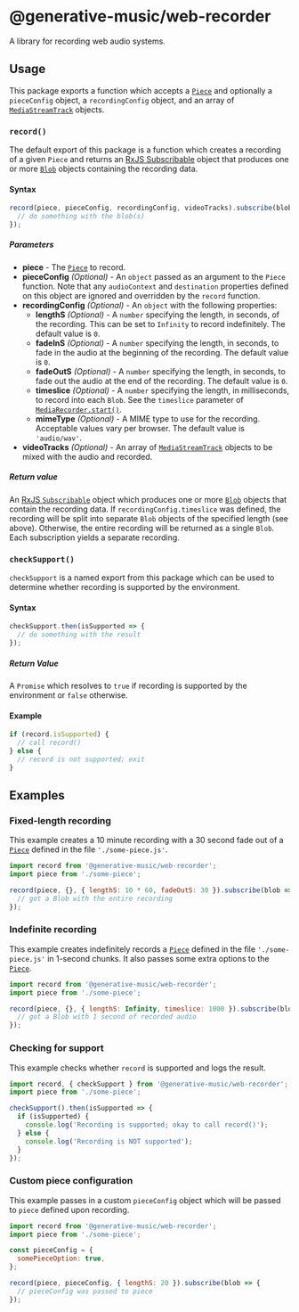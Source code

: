 # @generative-music/web-recorder

A library for recording web audio systems.

## Usage

This package exports a function which accepts a [`Piece`] and optionally a `pieceConfig` object, a `recordingConfig` object, and an array of [`MediaStreamTrack`] objects.

### `record()`

The default export of this package is a function which creates a recording of a given `Piece` and returns an [RxJS Subscribable](https://rxjs-dev.firebaseapp.com/api/index/interface/Subscribable) object that produces one or more [`Blob`] objects containing the recording data.

#### Syntax

```javascript
record(piece, pieceConfig, recordingConfig, videoTracks).subscribe(blob => {
  // do something with the blob(s)
});
```

##### Parameters

- **piece** - The [`Piece`] to record.
- **pieceConfig** _(Optional)_ - An `object` passed as an argument to the `Piece` function. Note that any `audioContext` and `destination` properties defined on this object are ignored and overridden by the `record` function.
- **recordingConfig** _(Optional)_ - An `object` with the following properties:
  - **lengthS** _(Optional)_ - A `number` specifying the length, in seconds, of the recording. This can be set to `Infinity` to record indefinitely. The default value is `0`.
  - **fadeInS** _(Optional)_ - A `number` specifying the length, in seconds, to fade in the audio at the beginning of the recording. The default value is `0`.
  - **fadeOutS** _(Optional)_ - A `number` specifying the length, in seconds, to fade out the audio at the end of the recording. The default value is `0`.
  - **timeslice** _(Optional)_ - A `number` specifying the length, in milliseconds, to record into each `Blob`. See the `timeslice` parameter of [`MediaRecorder.start()`](https://developer.mozilla.org/docs/Web/API/MediaRecorder/start).
  - **mimeType** _(Optional)_ - A MIME type to use for the recording. Acceptable values vary per browser. The default value is `'audio/wav'`.
- **videoTracks** _(Optional)_ - An array of [`MediaStreamTrack`] objects to be mixed with the audio and recorded.

##### Return value

An [RxJS `Subscribable`](https://rxjs-dev.firebaseapp.com/api/index/interface/Subscribable) object which produces one or more [`Blob`] objects that contain the recording data. If `recordingConfig.timeslice` was defined, the recording will be split into separate `Blob` objects of the specified length (see above). Otherwise, the entire recording will be returned as a single `Blob`. Each subscription yields a separate recording.

### `checkSupport()`

`checkSupport` is a named export from this package which can be used to determine whether recording is supported by the environment.

#### Syntax

```javascript
checkSupport.then(isSupported => {
  // do something with the result
});
```

##### Return Value

A `Promise` which resolves to `true` if recording is supported by the environment or `false` otherwise.

#### Example

```javascript
if (record.isSupported) {
  // call record()
} else {
  // record is not supported; exit
}
```

## Examples

### Fixed-length recording

This example creates a 10 minute recording with a 30 second fade out of a [`Piece`] defined in the file `'./some-piece.js'`.

```javascript
import record from '@generative-music/web-recorder';
import piece from './some-piece';

record(piece, {}, { lengthS: 10 * 60, fadeOutS: 30 }).subscribe(blob => {
  // got a Blob with the entire recording
});
```

### Indefinite recording

This example creates indefinitely records a [`Piece`] defined in the file `'./some-piece.js'` in 1-second chunks. It also passes some extra options to the [`Piece`].

```javascript
import record from '@generative-music/web-recorder';
import piece from './some-piece';

record(piece, {}, { lengthS: Infinity, timeslice: 1000 }).subscribe(blob => {
  // got a Blob with 1 second of recorded audio
});
```

### Checking for support

This example checks whether `record` is supported and logs the result.

```javascript
import record, { checkSupport } from '@generative-music/web-recorder';
import piece from './some-piece';

checkSupport().then(isSupported => {
  if (isSupported) {
    console.log('Recording is supported; okay to call record()');
  } else {
    console.log('Recording is NOT supported');
  }
});
```

### Custom piece configuration

This example passes in a custom `pieceConfig` object which will be passed to `piece` defined upon recording.

```javascript
import record from '@generative-music/web-recorder';
import piece from './some-piece';

const pieceConfig = {
  somePieceOption: true,
};

record(piece, pieceConfig, { lengthS: 20 }).subscribe(blob => {
  // pieceConfig was passed to piece
});
```

[`piece`]: https://github.com/generative-music/piece-interface
[`mediastreamtrack`]: https://developer.mozilla.org/docs/Web/API/MediaStreamTrack
[`blob`]: https://developer.mozilla.org/docs/Web/API/Blob

